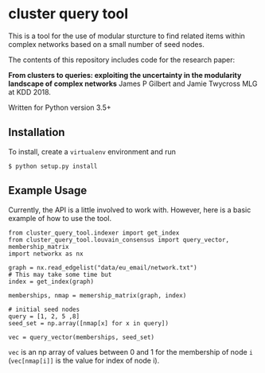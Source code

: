 # cluster query tool

This is a tool for the use of modular sturcture to find related items
within complex networks based on a small number of seed nodes.

The contents of this repository includes code for the research paper:

**From clusters to queries: exploiting the uncertainty in the modularity
landscape of complex networks** James P Gilbert and Jamie Twycross
MLG at KDD 2018.

Written for Python version 3.5+

## Installation
To install, create a `virtualenv` environment and run

    $ python setup.py install

## Example Usage

Currently, the API is a little involved to work with.
However, here is a basic example of how to use the tool.

    from cluster_query_tool.indexer import get_index
    from cluster_query_tool.louvain_consensus import query_vector, membership_matrix
    import networkx as nx

    graph = nx.read_edgelist("data/eu_email/network.txt")
    # This may take some time but
    index = get_index(graph)

    memberships, nmap = memership_matrix(graph, index)

    # initial seed nodes
    query = [1, 2, 5 ,8]
    seed_set = np.array([nmap[x] for x in query])

    vec = query_vector(memberships, seed_set)

`vec` is an np array of values between 0 and 1 for the membership of node `i`
(`vec[nmap[i]]` is the value for index of node i).

